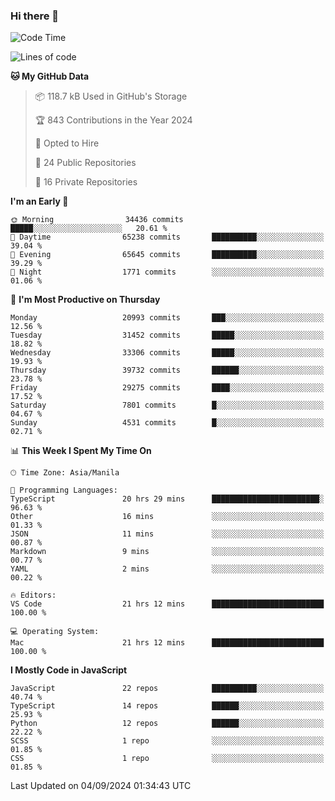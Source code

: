 ### Hi there 👋

<!--START_SECTION:waka-->
![Code Time](http://img.shields.io/badge/Code%20Time-1%2C017%20hrs%2055%20mins-blue)

![Lines of code](https://img.shields.io/badge/From%20Hello%20World%20I%27ve%20Written-65.8%20million%20lines%20of%20code-blue)

**🐱 My GitHub Data** 

> 📦 118.7 kB Used in GitHub's Storage 
 > 
> 🏆 843 Contributions in the Year 2024
 > 
> 💼 Opted to Hire
 > 
> 📜 24 Public Repositories 
 > 
> 🔑 16 Private Repositories 
 > 
**I'm an Early 🐤** 

```text
🌞 Morning                34436 commits       █████░░░░░░░░░░░░░░░░░░░░   20.61 % 
🌆 Daytime                65238 commits       ██████████░░░░░░░░░░░░░░░   39.04 % 
🌃 Evening                65645 commits       ██████████░░░░░░░░░░░░░░░   39.29 % 
🌙 Night                  1771 commits        ░░░░░░░░░░░░░░░░░░░░░░░░░   01.06 % 
```
📅 **I'm Most Productive on Thursday** 

```text
Monday                   20993 commits       ███░░░░░░░░░░░░░░░░░░░░░░   12.56 % 
Tuesday                  31452 commits       █████░░░░░░░░░░░░░░░░░░░░   18.82 % 
Wednesday                33306 commits       █████░░░░░░░░░░░░░░░░░░░░   19.93 % 
Thursday                 39732 commits       ██████░░░░░░░░░░░░░░░░░░░   23.78 % 
Friday                   29275 commits       ████░░░░░░░░░░░░░░░░░░░░░   17.52 % 
Saturday                 7801 commits        █░░░░░░░░░░░░░░░░░░░░░░░░   04.67 % 
Sunday                   4531 commits        █░░░░░░░░░░░░░░░░░░░░░░░░   02.71 % 
```


📊 **This Week I Spent My Time On** 

```text
🕑︎ Time Zone: Asia/Manila

💬 Programming Languages: 
TypeScript               20 hrs 29 mins      ████████████████████████░   96.63 % 
Other                    16 mins             ░░░░░░░░░░░░░░░░░░░░░░░░░   01.33 % 
JSON                     11 mins             ░░░░░░░░░░░░░░░░░░░░░░░░░   00.87 % 
Markdown                 9 mins              ░░░░░░░░░░░░░░░░░░░░░░░░░   00.77 % 
YAML                     2 mins              ░░░░░░░░░░░░░░░░░░░░░░░░░   00.22 % 

🔥 Editors: 
VS Code                  21 hrs 12 mins      █████████████████████████   100.00 % 

💻 Operating System: 
Mac                      21 hrs 12 mins      █████████████████████████   100.00 % 
```

**I Mostly Code in JavaScript** 

```text
JavaScript               22 repos            ██████████░░░░░░░░░░░░░░░   40.74 % 
TypeScript               14 repos            ██████░░░░░░░░░░░░░░░░░░░   25.93 % 
Python                   12 repos            ██████░░░░░░░░░░░░░░░░░░░   22.22 % 
SCSS                     1 repo              ░░░░░░░░░░░░░░░░░░░░░░░░░   01.85 % 
CSS                      1 repo              ░░░░░░░░░░░░░░░░░░░░░░░░░   01.85 % 
```




 Last Updated on 04/09/2024 01:34:43 UTC
<!--END_SECTION:waka-->
